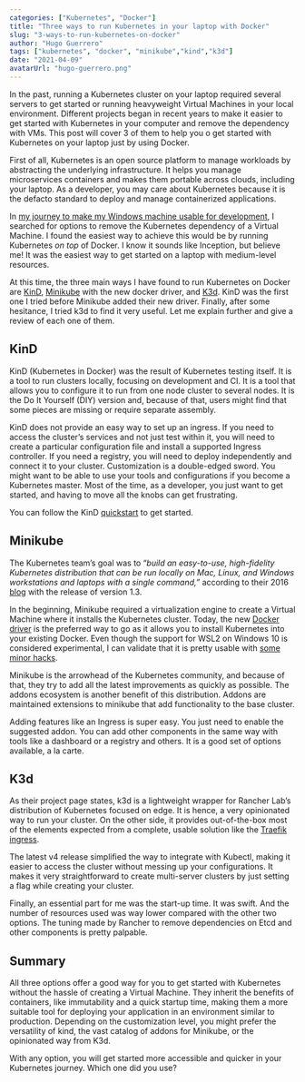 ```yaml
---
categories: ["Kubernetes", "Docker"]
title: "Three ways to run Kubernetes in your laptop with Docker"
slug: "3-ways-to-run-kubernetes-on-docker"
author: "Hugo Guerrero"
tags: ["kubernetes", "docker", "minikube","kind","k3d"]
date: "2021-04-09"
avatarUrl: "hugo-guerrero.png"
---
```


In the past, running a Kubernetes cluster on your laptop required several servers to get started or running heavyweight Virtual Machines in your local environment. Different projects began in recent years to make it easier to get started with Kubernetes in your computer and remove the dependency with VMs. This post will cover 3 of them to help you o get started with Kubernetes on your laptop just by using Docker.

First of all, Kubernetes is an open source platform to manage workloads by abstracting the underlying infrastructure. It helps you manage microservices containers and makes them portable across clouds, including your laptop. As a developer, you may care about Kubernetes because it is the defacto standard to deploy and manage containerized applications.

In [my journey to make my Windows machine usable for development](https://hellokube.dev/posts/developers-journey-to-wsl2-awesomeness/), I searched for options to remove the Kubernetes dependency of a Virtual Machine. I found the easiest way to achieve this would be by running Kubernetes *on top* of Docker. I know it sounds like Inception, but believe me! It was the easiest way to get started on a laptop with medium-level resources. 

At this time, the three main ways I have found to run Kubernetes on Docker are [KinD](https://kind.sigs.k8s.io/), [Minikube](https://minikube.sigs.k8s.io/docs/start/) with the new docker driver, and [K3d](https://k3d.io/). KinD was the first one I tried before Minikube added their new driver. Finally, after some hesitance, I tried k3d to find it very useful. Let me explain further and give a review of each one of them.

## KinD

KinD (Kubernetes in Docker) was the result of Kubernetes testing itself. It is a tool to run clusters locally, focusing on development and CI. It is a tool that allows you to configure it to run from one node cluster to several nodes. It is the Do It Yourself (DIY) version and, because of that, users might find that some pieces are missing or require separate assembly. 

KinD does not provide an easy way to set up an ingress. If you need to access the cluster’s services and not just test within it, you will need to create a particular configuration file and install a supported Ingress controller. If you need a registry, you will need to deploy independently and connect it to your cluster. 
Customization is a double-edged sword. You might want to be able to use your tools and configurations if you become a Kubernetes master. Most of the time, as a developer, you just want to get started, and having to move all the knobs can get frustrating.

You can follow the KinD [quickstart](https://kind.sigs.k8s.io/docs/user/quick-start/) to get started.

## Minikube

The Kubernetes team’s goal was to “*build an easy-to-use, high-fidelity Kubernetes distribution that can be run locally on Mac, Linux, and Windows workstations and laptops with a single command,”* according to their 2016 [blog](https://kubernetes.io/blog/2016/07/minikube-easily-run-kubernetes-locally/) with the release of version 1.3.

In the beginning, Minikube required a virtualization engine to create a Virtual Machine where it installs the Kubernetes cluster. Today, the new [Docker driver](https://minikube.sigs.k8s.io/docs/drivers/docker/) is the preferred way to go as it allows you to install Kubernetes into your existing Docker. Even though the support for WSL2 on Windows 10 is considered experimental, I can validate that it is pretty usable with [some minor hacks](https://hellokube.dev/posts/configure-minikube-ingress-on-wsl2/). 

Minikube is the arrowhead of the Kubernetes community, and because of that, they try to add all the latest improvements as quickly as possible. The addons ecosystem is another benefit of this distribution. Addons are maintained extensions to minikube that add functionality to the base cluster.

Adding features like an Ingress is super easy. You just need to enable the suggested addon. You can add other components in the same way with tools like a dashboard or a registry and others. It is a good set of options available, a la carte.  

## K3d

As their project page states, k3d is a lightweight wrapper for Rancher Lab’s distribution of Kubernetes focused on edge. It is hence, a very opinionated way to run your cluster. On the other side, it provides out-of-the-box most of the elements expected from a complete, usable solution like the [Traefik ingress](https://doc.traefik.io/traefik/providers/kubernetes-ingress/). 

The latest v4 release simplified the way to integrate with Kubectl, making it easier to access the cluster without messing up your configurations. It makes it very straightforward to create multi-server clusters by just setting a flag while creating your cluster. 

Finally, an essential part for me was the start-up time. It was swift. And the number of resources used was way lower compared with the other two options. The tuning made by Rancher to remove dependencies on Etcd and other components is pretty palpable.

## Summary

All three options offer a good way for you to get started with Kubernetes without the hassle of creating a Virtual Machine. They inherit the benefits of containers, like immutability and a quick startup time, making them a more suitable tool for deploying your application in an environment similar to production. Depending on the customization level, you might prefer the versatility of kind, the vast catalog of addons for Minikube, or the opinionated way from K3d. 

With any option, you will get started more accessible and quicker in your Kubernetes journey. Which one did you use?